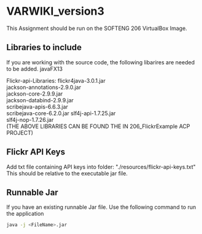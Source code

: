 # VARWIKI_version3

This Assignment should be run on the SOFTENG 206 VirtualBox Image. 

## Libraries to include
If you are working with the source code, the following libarires are needed to be added.
javaFX13

Flickr-api-Libraries:
flickr4java-3.0.1.jar  
jackson-annotations-2.9.0.jar  
jackson-core-2.9.9.jar  
jackson-databind-2.9.9.jar  
scribejava-apis-6.6.3.jar   
scribejava-core-6.2.0.jar
slf4j-api-1.7.25.jar  
slf4j-nop-1.7.26.jar  
(THE ABOVE LIBRARIES CAN BE FOUND THE IN 206_FlickrExample ACP PROJECT)

## Flickr API Keys

Add txt file containing API keys into folder: "./resources/flickr-api-keys.txt"   
This should be relative to the executable jar file.

## Runnable Jar

If you have an existing runnable Jar file. Use the following command to run the application

```bash
java -j <FileName>.jar
```
